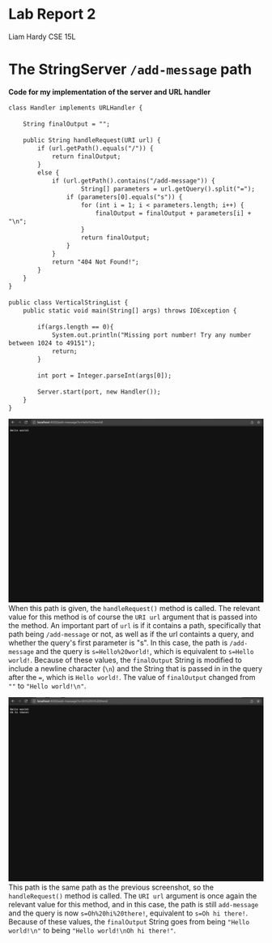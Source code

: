 # Lab Report 2
Liam Hardy
CSE 15L


# The StringServer `/add-message` path

**Code for my implementation of the server and URL handler**
```
class Handler implements URLHandler {
   
    String finalOutput = "";

    public String handleRequest(URI url) {
        if (url.getPath().equals("/")) {
            return finalOutput;
        } 
        else {
            if (url.getPath().contains("/add-message")) {
                    String[] parameters = url.getQuery().split("=");
                if (parameters[0].equals("s")) {
                    for (int i = 1; i < parameters.length; i++) {
                        finalOutput = finalOutput + parameters[i] + "\n";
                    }
                    return finalOutput;
                }
            }
            return "404 Not Found!";
        }
    }
}

public class VerticalStringList {
    public static void main(String[] args) throws IOException {
       
        if(args.length == 0){
            System.out.println("Missing port number! Try any number between 1024 to 49151");
            return;
        }

        int port = Integer.parseInt(args[0]);

        Server.start(port, new Handler()); 
    }
}
```



![OneItemAdded](LabReportTwoScreenshots/LabReport2OneStringAdded.png)
When this path is given, the `handleRequest()` method is called. 
The relevant value for this method is of course the `URI url` argument that is passed into the method.
An important part of `url` is if it contains a path, specifically that path being `/add-message` or not, as well as
if the url containts a query, and whether the query's first parameter is "s".
In this case, the path is `/add-message` and the query is `s=Hello%20world!`, which is equivalent to `s=Hello world!`.
Because of these values, the `finalOutput` String is modified to include a newline character (`\n`) 
and the String that is passed in in the query after the `=`, which is `Hello world!`. The value of `finalOutput` changed
from `""` to `"Hello world!\n"`.


![TwoItemsAdded](LabReportTwoScreenshots/LabReport2TwoStringsAdded.png)
This path is the same path as the previous screenshot, so the `handleRequest()` method is called.
The `URI url` argument is once again the relevant value for this method, and in this case, the path is still `add-message` and
the query is now `s=Oh%20hi%20there!`, equivalent to `s=Oh hi there!`.
Because of these values, the `finalOutput` String goes from being `"Hello world!\n"` to being `"Hello world!\nOh hi there!"`.
